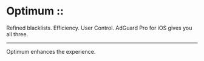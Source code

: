 # Optimum ::

Refined blacklists. Efficiency. User Control. AdGuard Pro for iOS gives you all three.

---------
Optimum enhances the experience.
